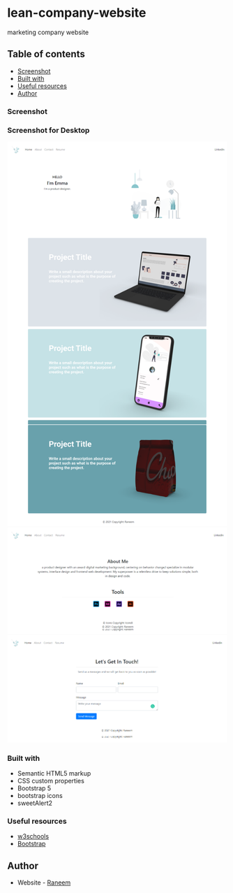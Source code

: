 # lean-company-website
marketing company website


## Table of contents

  - [Screenshot](#screenshot)
  - [Built with](#built-with)
  - [Useful resources](#useful-resources)
  - [Author](#author)

### Screenshot
### Screenshot for Desktop
![Home image](https://github.com/raneem3/Desinger-portofilo-Template/blob/main/portofilo%20image/home.png)
![About image](https://github.com/raneem3/Desinger-portofilo-Template/blob/main/portofilo%20image/about.png)
![contact image](https://github.com/raneem3/Desinger-portofilo-Template/blob/main/portofilo%20image/contact.png)


### Built with

- Semantic HTML5 markup
- CSS custom properties
- Bootstrap 5
- bootstrap icons
- sweetAlert2


### Useful resources

- [w3schools](https://www.w3schools.com/)
- [Bootstrap](https://getbootstrap.com/docs/)

## Author

- Website - [Raneem](https://www.your-site.com)

